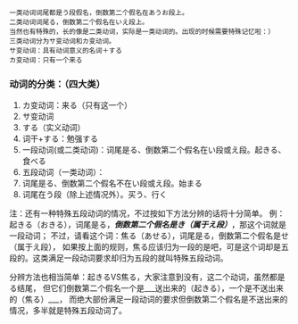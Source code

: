 ```
一类动词词尾都是う段假名，倒数第二个假名在あうお段上。
二类动词词尾る，倒数第二个假名在いえ段上。
当然也有特殊的，长的像是二类动词，实际是一类动词的。出现的时候需要特殊记忆啦：）
三类动词分为サ变动词和カ变动词。
サ变动词：具有动词意义的名词＋する
カ变动词：只有一个来る
```



### 动词的分类：（四大类）
1. カ变动词：来る（只有这一个）
2. サ变动词
  1. する（实义动词）
  1. 词干+する：勉强する
3. 一段动词(或二类动词)：词尾是る、倒数第二个假名在い段或え段。起きる、食べる
4. 五段动词（一类动词）：
  1. 词尾是る、倒数第二个假名不在い段或え段。始まる
  1. 词尾在う段（除上述情况外）。买う、行く


注：还有一种特殊五段动词的情况，不过按如下方法分辨的话将十分简单。
例：起きる（おきる），词尾是る，___倒数第二个假名是き（属于え段）___，那这个词就是一段动词；
不过，请看这个词：焦る（あせる），词尾是る，倒数第二个假名是せ（属于え段），
如果按上面的规则，焦る应该归为一段的是吧，可是这个词却是五段的。这类满足一段动词要求却归为五段的就叫特殊五段动词。


分辨方法也相当简单：起きるVS焦る，大家注意到没有，这二个动词，虽然都是る结尾，
但它们倒数第二个假名一个是___送出来的（起きる），一个是不送出来的（焦る）___，
而绝大部份满足一段动词的要求但倒数第二个假名是不送出来的情况，多半就是特殊五段动词了。



